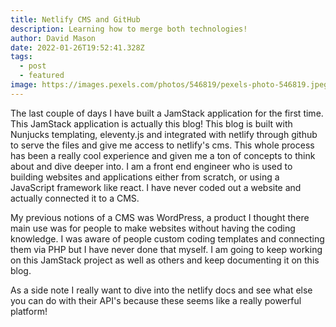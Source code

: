 ```yaml
---
title: Netlify CMS and GitHub
description: Learning how to merge both technologies!
author: David Mason
date: 2022-01-26T19:52:41.328Z
tags:
  - post
  - featured
image: https://images.pexels.com/photos/546819/pexels-photo-546819.jpeg?auto=compress&cs=tinysrgb&dpr=3&h=750&w=1260
---
```


The last couple of days I have built a JamStack application for the first time. This JamStack application is actually this blog! This blog is built with Nunjucks templating, eleventy.js and integrated with netlify through github to serve the files and give me access to netlify's cms. This whole process has been a really cool experience and given me a ton of concepts to think about and dive deeper into. I am a front end engineer who is used to building websites and applications either from scratch, or using a JavaScript framework like react. I have never coded out a website and actually connected it to a CMS.

My previous notions of a CMS was WordPress, a product I thought there main use was for people to make websites without having the coding knowledge. I was aware of people custom coding templates and connecting them via PHP but I have never done that myself. I am going to keep working on this JamStack project as well as others and keep documenting it on this blog.

As a side note I really want to dive into the netlify docs and see what else you can do with their API's because these seems like a really powerful platform!
